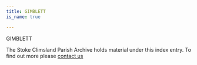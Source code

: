 ```yaml
---
title: GIMBLETT
is_name: true

---
```


GIMBLETT


The Stoke Climsland Parish Archive holds material under this index entry. To find out more please [contact us](/contact/)
